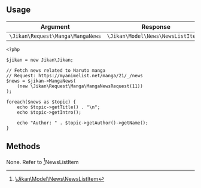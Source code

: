 ## Usage

| Argument | Response |
| -------- | -------- |
| `\Jikan\Request\Manga\MangaNews` | `\Jikan\Model\News\NewsListItem[]` |

```
<?php

$jikan = new Jikan\Jikan;

// Fetch news related to Naruto manga
// Request: https://myanimelist.net/manga/21/_/news
$news = $jikan->MangaNews(
    (new \Jikan\Request\Manga\MangaNewsRequest(11))
);

foreach($news as $topic) {
    echo $topic->getTitle() . "\n";
    echo $topic->getIntro();

    echo "Author: " . $topic->getAuthor()->getName();
}

```

## Methods
None. Refer to [^1]NewsListItem


[^1]: [\Jikan\Model\News\NewsListItem](/objects/model/news/news-list-item)